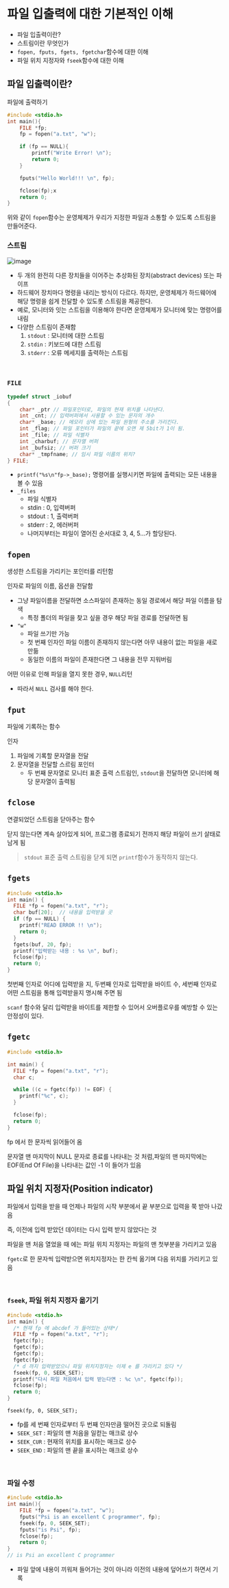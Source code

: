 # 파일 입출력에 대한 기본적인 이해

- 파일 입출력이란?
- 스트림이란 무엇인가
- `fopen, fputs, fgets, fgetchar`함수에 대한 이해
- 파일 위치 지정자와 `fseek`함수에 대한 이해

## 파일 입출력이란?

파일에 출력하기
```c
#include <stdio.h>
int main(){
    FILE *fp;
    fp = fopen("a.txt", "w");

    if (fp == NULL){
        printf("Write Error! \n");
        return 0;
    }

    fputs("Hello World!!! \n", fp);

    fclose(fp);x
    return 0;
}
```

위와 같이 `fopen`함수는 운영체제가 우리가 지정한 파일과 소통할 수 있도록 스트림을 만들어준다.
<br>

### 스트림

![image](https://github.com/WonilLee211/TIL/assets/109330610/2ffc511e-fdba-44b7-ab16-a46a9a2ee0ae)

- 두 개의 완전히 다른 장치들을 이어주는 추상화된 장치(abstract devices) 또는 파이프
- 하드웨어 장치마다 명령을 내리는 방식이 다르다. 하지만, 운영체제가 하드웨어에 해당 명령을 쉽게 전달할 수 있도롯 스트림을 제공한다.
- 예로, 모니터와 잇는  스트림을 이용해야 한다면 운영체제가 모니터에 맞는 명령어를 내림
- 다양한 스트림이 존재함
    1. `stdout` : 모니터에 대한 스트림
    2. `stdin` : 키보드에 대한 스트림
    3. `stderr` : 오류 메세지를 출력하는 스트림

<br>

### `FILE`

```c
typedef struct _iobuf
{
    char* _ptr // 파일포인터로, 파일의 현재 위치를 나타낸다.
    int _cnt; // 입력버퍼에서 사용할 수 있는 문자의 개수
    char* _base; // 메모리 상에 있는 파일 원형의 주소를 가리킨다.
    int _flag; // 파일 포인터가 파일의 끝에 오면 제 5bit가 1이 됨.
    int _file; // 파일 식별자
    int _charbuf; // 문자열 버퍼
    int _bufsiz; // 버퍼 크기
    char* _tmpfname; // 임시 파일 이름의 위치?
} FILE;

```

- `printf("%s\n"fp->_base);` 명령어를 실행시키면 파일에 출력되는 모든 내용을 볼 수 있음
- `_files`
    - 파일 식별자
    - stdin : 0, 입력버퍼
    - stdout : 1, 출력버퍼
    - stderr : 2, 에러버퍼
    - 나머지부터는 파일이 열어진 순서대로 3, 4, 5...가 할당된다.


## `fopen`

생성한 스트림을 가리키는 포인터를 리턴함

인자로 파일의 이름, 옵션을 전달함
- 그냥 파일이름을 전달하면 소스파일이 존재하는 동일 경로에서 해당 파일 이름을 탐색
    - 특정 폴더의 파일을 찾고 싶을 경우 해당 파일 경로를 전달하면 됨
- `"w"`
    - 파일 쓰기만 가능
    - 첫 번째 인자인 파일 이름이 존재하지 않는다면 아무 내용이 없는 파일을 새로 만듦
    - 동일한 이름의 파일이 존재한다면 그 내용을 전무 지워버림

어떤 이유로 인해 파일을 열지 못한 경우, `NULL`리턴
- 따라서 `NULL` 검사를 해야 한다.

## `fput`

파일에 기록하는 함수


인자
1. 파일에 기록할 문자열을 전달
2. 문자열을 전달할 스르림 포인터
    - 두 번째 문자열로 모니터 표준 출력 스트림인, `stdout`을 전달하면 모니터에 해당 문자열이 출력됨

## `fclose`

연결되었던 스트림을 닫아주는 함수

닫지 않는다면 계속 살아있게 되어, 프로그램 종료되기 전까지 해당 파일이 쓰기 살태로 남게 됨

> `stdout` 표준 출력 스트림을 닫게 되면 `printf`함수가 동작하지 않는다.


## `fgets`


```c
#include <stdio.h>
int main() {
  FILE *fp = fopen("a.txt", "r");
  char buf[20];  // 내용을 입력받을 곳
  if (fp == NULL) {
    printf("READ ERROR !! \n");
    return 0;
  }
  fgets(buf, 20, fp);
  printf("입력받는 내용 : %s \n", buf);
  fclose(fp);
  return 0;
}
```
첫번째 인자로 어디에 입력받을 지, 두번째 인자로 입력받을 바이트 수, 세번째 인자로 어떤 스트림을 통해 입력받을지 명시해 주면 됨

`scanf` 함수와 달리 입력받을 바이트를 제한할 수 있어서 오버플로우를 예방할 수 있는 안정성이 있다.


## `fgetc`

```c
#include <stdio.h>

int main() {
  FILE *fp = fopen("a.txt", "r");
  char c;

  while ((c = fgetc(fp)) != EOF) {
    printf("%c", c);
  }

  fclose(fp);
  return 0;
}
```

fp 에서 한 문자씩 읽어들어 옴

문자열 맨 마지막이 NULL 문자로 종료를 나타내는 것 처럼,파일의 맨 마지막에는 EOF(End Of File)을 나타내는 값인 -1 이 들어가 있음

## 파일 위치 지정자(Position indicator)

파일에서 입력을 받을 때 언제나 파일의 시작 부분에서 끝 부분으로 입력을 쭉 받아 나갔음

즉, 이전에 입력 받았던 데이터는 다시 입력 받지 않았다는 것

파일을 맨 처음 열었을 때 에는 파일 위치 지정자는 파일의 맨 첫부분을 가리키고 있음

`fgetc`로 한 문자씩 입력받으면 위치지정자는 한 칸씩 옮기며 다음 위치를 가리키고 있음

<br>

### `fseek`, 파일 위치 지정자 옮기기

```c
#include <stdio.h>
int main() {
  /* 현재 fp 에 abcdef 가 들어있는 상태*/
  FILE *fp = fopen("a.txt", "r");
  fgetc(fp);
  fgetc(fp);
  fgetc(fp);
  fgetc(fp);
  /* d 까지 입력받았으니 파일 위치지정자는 이제 e 를 가리키고 있다 */
  fseek(fp, 0, SEEK_SET);
  printf("다시 파일 처음에서 입력 받는다면 : %c \n", fgetc(fp));
  fclose(fp);
  return 0;
}
```

`fseek(fp, 0, SEEK_SET);`

- fp를 세 번째 인자로부터 두 번째 인자만큼 떨어진 곳으로 되돌림
- `SEEK_SET` : 파일의 맨 처음을 일컫는 매크로 상수
- `SEEK_CUR` : 현재의 위치를 표시하는 매크로 상수
- `SEEK_END` : 파일의 맨 끝을 표시하는 매크로 상수

<br>

### 파일 수정

```c
#include <stdio.h>
int main(){
    FILE *fp = fopen("a.txt", "w");
    fputs("Psi is an excellent C programmer", fp);
    fseek(fp, 0, SEEK_SET);
    fputs("is Psi", fp);
    fclose(fp);
    return 0;
}
// is Psi an excellent C programmer
```

- 파일 앞에 내용이 끼워져 들어가는 것이 아니라 이전의 내용에 덮어쓰기 하면서 기록
